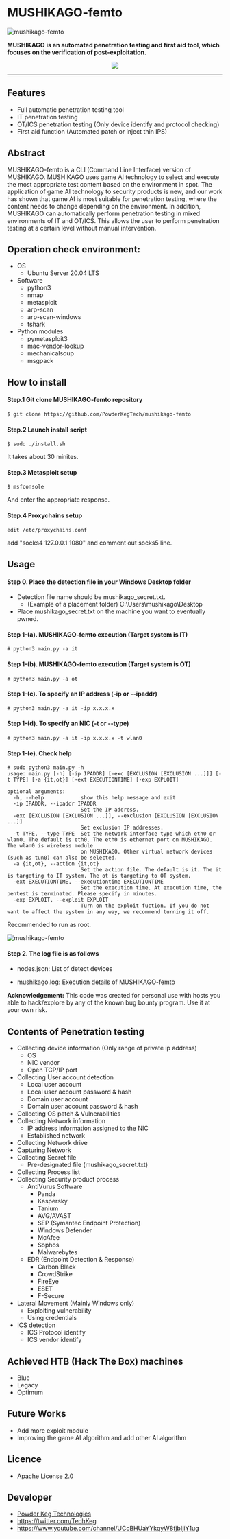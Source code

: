 # **MUSHIKAGO-femto**
![mushikago-femto](./images/logo-search-grid-2x.png)


**MUSHIKAGO is an automated penetration testing and first aid tool, which focuses on the verification of post-exploitation.**


<p align="center">
<a href="https://twitter.com/TechKeg"><img src="https://img.shields.io/twitter/follow/TechKeg.svg?logo=twitter"></a>
</p>

---

## Features
- Full automatic penetration testing tool
- IT penetration testing
- OT/ICS penetration testing (Only device identify and protocol checking)
- First aid function (Automated patch or inject thin IPS)


## Abstract
  MUSHIKAGO-femto is a CLI (Command Line Interface) version of MUSHIKAGO. MUSHIKAGO uses game AI technology to select and execute the most appropriate test content based on the environment in spot. The application of game AI technology to security products is new, and our work has shown that game AI is most suitable for penetration testing, where the content needs to change depending on the environment. In addition, MUSHIKAGO can automatically perform penetration testing in mixed environments of IT and OT/ICS. This allows the user to perform penetration testing at a certain level without manual intervention. 


## Operation check environment:
- OS
  - Ubuntu Server 20.04 LTS
- Software
  - python3
  - nmap
  - metasploit
  - arp-scan
  - arp-scan-windows
  - tshark
- Python modules
  - pymetasploit3
  - mac-vendor-lookup
  - mechanicalsoup
  - msgpack


## How to install
#### Step.1 Git clone MUSHIKAGO-femto repository
```
$ git clone https://github.com/PowderKegTech/mushikago-femto
```

#### Step.2 Launch install script
```
$ sudo ./install.sh
```
It takes about 30 minites.

#### Step.3 Metasploit setup
```
$ msfconsole
```
And enter the appropriate response.

#### Step.4 Proxychains setup
```
edit /etc/proxychains.conf
```
add "socks4 127.0.0.1 1080" and comment out socks5 line.


## Usage
#### Step 0. Place the detection file in your Windows Desktop folder
- Detection file name should be mushikago\_secret.txt.
  - (Example of a placement folder) C:\Users\mushikago\Desktop
- Place mushikago\_secret.txt on the machine you want to eventually pwned.


#### Step 1-(a). MUSHIKAGO-femto execution (Target system is IT)
```
# python3 main.py -a it
```

#### Step 1-(b). MUSHIKAGO-femto execution (Target system is OT)
```
# python3 main.py -a ot
```

#### Step 1-(c). To specify an IP address (-ip or --ipaddr)
```
# python3 main.py -a it -ip x.x.x.x
```

#### Step 1-(d). To specify an NIC (-t or --type)
```
# python3 main.py -a it -ip x.x.x.x -t wlan0
```

#### Step 1-(e). Check help
```
# sudo python3 main.py -h
usage: main.py [-h] [-ip IPADDR] [-exc [EXCLUSION [EXCLUSION ...]]] [-t TYPE] [-a {it,ot}] [-ext EXECUTIONTIME] [-exp EXPLOIT]

optional arguments:
  -h, --help            show this help message and exit
  -ip IPADDR, --ipaddr IPADDR
                        Set the IP address.
  -exc [EXCLUSION [EXCLUSION ...]], --exclusion [EXCLUSION [EXCLUSION ...]]
                        Set exclusion IP addresses.
  -t TYPE, --type TYPE  Set the network interface type which eth0 or wlan0. The default is eth0. The eth0 is ethernet port on MUSHIKAGO. The wlan0 is wireless module
                        on MUSHIKAGO. Other virtual network devices (such as tun0) can also be selected.
  -a {it,ot}, --action {it,ot}
                        Set the action file. The default is it. The it is targeting to IT system. The ot is targeting to OT system.
  -ext EXECUTIONTIME, --executiontime EXECUTIONTIME
                        Set the execution time. At execution time, the pentest is terminated. Please specify in minutes.
  -exp EXPLOIT, --exploit EXPLOIT
                        Turn on the exploit fuction. If you do not want to affect the system in any way, we recommend turning it off.
```
Recommended to run as root.

![mushikago-femto](./images/femto_start.gif)


#### Step 2. The log file is as follows
- nodes.json: List of detect devices

- mushikago.log: Execution details of MUSHIKAGO-femto

**Acknowledgement:** This code was created for personal use with hosts you able to hack/explore by any of the known bug bounty program. Use it at your own risk.



## Contents of Penetration testing
- Collecting device information (Only range of private ip address)
  - OS
  - NIC vendor
  - Open TCP/IP port
- Collecting User account detection
  - Local user account
  - Local user account password & hash
  - Domain user account
  - Domain user account password & hash
- Collecting OS patch & Vulnerabilities
- Collecting Network information
  - IP address information assigned to the NIC
  - Established network
- Collecting Network drive
- Capturing Network
- Collecting Secret file 
  - Pre-designated file (mushikago_secret.txt)
- Collecting Process list
- Collecting Security product process
  - AntiVurus Software
    - Panda
    - Kaspersky
    - Tanium
    - AVG/AVAST
    - SEP (Symantec Endpoint Protection)
    - Windows Defender
    - McAfee
    - Sophos
    - Malwarebytes
  - EDR (Endpoint Detection & Response)
    - Carbon Black
    - CrowdStrike
    - FireEye
    - ESET
    - F-Secure
- Lateral Movement (Mainly Windows only)
  - Exploiting vulnerability
  - Using credentials
- ICS detection
  - ICS Protocol identify
  - ICS vendor identify


## Achieved HTB (Hack The Box) machines
- Blue
- Legacy
- Optimum


## Future Works
- Add more exploit module
- Improving the game AI algorithm and add other AI algorithm

## Licence
- Apache License 2.0

## Developer
- [Powder Keg Technologies](https://www.powderkegtech.com/)
- https://twitter.com/TechKeg
- https://www.youtube.com/channel/UCcBHUaYYkqyW8fjbIjiY1ug

